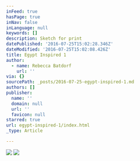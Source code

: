 ```yaml
---
inFeed: true
hasPage: true
inNav: false
inLanguage: null
keywords: []
description: Sketch for print
datePublished: '2016-07-25T15:02:28.346Z'
dateModified: '2016-07-25T15:02:08.426Z'
title: Egypt Inspired 1
author:
  - name: Rebecca Batdorf
    url: ''
via: {}
sourcePath: _posts/2016-07-25-egypt-inspired-1.md
authors: []
publisher:
  name: ''
  domain: null
  url: ''
  favicon: null
starred: true
url: egypt-inspired-1/index.html
_type: Article

---
```

![](https://imgflo.herokuapp.com/graph/vahj1ThiexotieMo/41655872c9eac61126c3247eb705a7e7/croprotate.jpg?cropheight=3263&cropwidth=4822&degrees=0&input=https%3A%2F%2Fthe-grid-user-content.s3-us-west-2.amazonaws.com%2F59e40194-de89-49f9-b1a7-43108cdce2a8.jpg&x=0&y=0)
![](https://the-grid-user-content.s3-us-west-2.amazonaws.com/54dc9ed4-cb09-4e07-910d-d6462fcb2fa1.jpg)